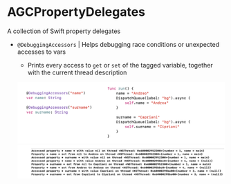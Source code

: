 # AGCPropertyDelegates
A collection of Swift property delegates

- `@DebuggingAccessors` | Helps debugging race conditions or unexpected accesses to vars
  -  Prints every access to `get` or `set` of the tagged variable, together with the current thread description
  
  <p align="center">
    <img src="images/debugging-accessors.png">
    <img src="images/debugging-accessors-logs.png">
  </p>  
